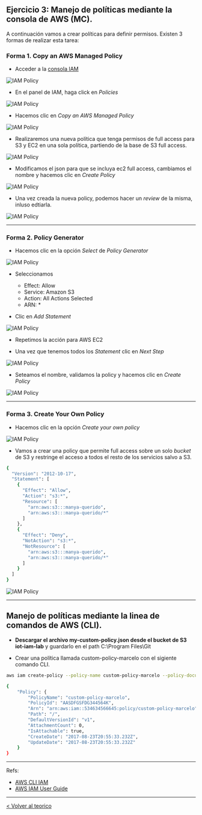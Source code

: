 ## Ejercicio 3: Manejo de políticas mediante la consola de AWS (MC).

A continuación vamos a crear políticas para definir permisos. Existen 3 formas de realizar esta tarea:

### Forma 1. Copy an AWS Managed Policy

* Acceder a la [consola IAM](https://console.aws.amazon.com/iam/)

![IAM Policy](../images/IAM_access.png)

* En el panel de IAM, haga click en *Policies*

![IAM Policy](../images/IAM_policy4.png)

* Hacemos clic en _Copy an AWS Managed Policy_

![IAM Policy](../images/IAM_policy5.png)

* Realizaremos una nueva política que tenga permisos de full access para S3 y EC2 en una sola política, partiendo de la base de S3 full access.

![IAM Policy](../images/IAM_policy6.png)

* Modificamos el json para que se incluya ec2 full access, cambiamos el nombre y hacemos clic en _Create Policy_

![IAM Policy](../images/IAM_policy7.png)

* Una vez creada la nueva policy, podemos hacer un _review_ de la misma, inluso edtiarla.

![IAM Policy](../images/IAM_policy8.png)

---
### Forma 2. Policy Generator

* Hacemos clic en la opción _Select_ de _Policy Generator_

![IAM Policy](../images/IAM_policy5.png)

- Seleccionamos
    - Effect: Allow
    - Service: Amazon S3
    - Action: All Actions Selected
    - ARN: *

- Clic en _Add Statement_

![IAM Policy](../images/IAM_policy9.png)

- Repetimos la acción para AWS EC2

- Una vez que tenemos todos los _Statement_ clic en _Next Step_

![IAM Policy](../images/IAM_policy10.png)

* Seteamos el nombre, validamos la policy y hacemos clic en _Create Policy_

![IAM Policy](../images/IAM_policy11.png)



---
### Forma 3. Create Your Own Policy

* Hacemos clic en la opción _Create your own policy_

![IAM Policy](../images/IAM_policy5.png)

* Vamos a crear una policy que permite full access sobre un solo _bucket_ de S3 y restringe el acceso a todos el resto de los servicios salvo a S3.

```bash
{
  "Version": "2012-10-17",
  "Statement": [
    {
      "Effect": "Allow",
      "Action": "s3:*",
      "Resource": [
        "arn:aws:s3:::manya-querido",
        "arn:aws:s3:::manya-querido/*"
      ]
    },
    {
      "Effect": "Deny",
      "NotAction": "s3:*",
      "NotResource": [
        "arn:aws:s3:::manya-querido",
        "arn:aws:s3:::manya-querido/*"
      ]
    }
  ]
}
```

![IAM Policy](../images/IAM_policy12.png)

---
## Manejo de políticas mediante la linea de comandos de AWS (CLI).

* **Descargar el archivo my-custom-policy.json desde el bucket de S3 iot-iam-lab** y guardarlo en el path C:\Program Files\Git

* Crear una política llamada custom-policy-marcelo con el sigiente comando CLI.

```bash
aws iam create-policy --policy-name custom-policy-marcelo --policy-document file://my-custom-policy.json
```

```bash
{
    "Policy": {
        "PolicyName": "custom-policy-marcelo",
        "PolicyId": "AASDFGSFDG344564K",
        "Arn": "arn:aws:iam::534634566645:policy/custom-policy-marcelo",
        "Path": "/",
        "DefaultVersionId": "v1",
        "AttachmentCount": 0,
        "IsAttachable": true,
        "CreateDate": "2017-08-23T20:55:33.232Z",
        "UpdateDate": "2017-08-23T20:55:33.232Z"
    }
}
```

---
Refs:

- [AWS CLI IAM](http://docs.aws.amazon.com/cli/latest/reference/iam/)
- [AWS IAM User Guide](http://docs.aws.amazon.com/IAM/latest/UserGuide/iam-ug.pdf)

---
[< Volver al teorico](https://github.com/conapps/conapps-iot/blob/master/AWS%20Cloud/IAM/AWS_IAM_Parte_1.md)